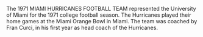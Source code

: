 The 1971 MIAMI HURRICANES FOOTBALL TEAM represented the University of Miami for the 1971 college football season. The Hurricanes played their home games at the Miami Orange Bowl in Miami. The team was coached by Fran Curci, in his first year as head coach of the Hurricanes.
